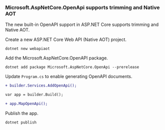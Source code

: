 ### Microsoft.AspNetCore.OpenApi supports trimming and Native AOT

The new built-in OpenAPI support in ASP.NET Core supports trimming and Native AOT.

Create a new ASP.NET Core Web API (Native AOT) project.

```console
dotnet new webapiaot
```

Add the Microsoft.AspNetCore.OpenAPI package.

```console
dotnet add package Microsoft.AspNetCore.OpenApi --prerelease
```

Update `Program.cs` to enable generating OpenAPI documents.

```diff
+ builder.Services.AddOpenApi();

var app = builder.Build();

+ app.MapOpenApi();
```

Publish the app.

```console
dotnet publish
```
